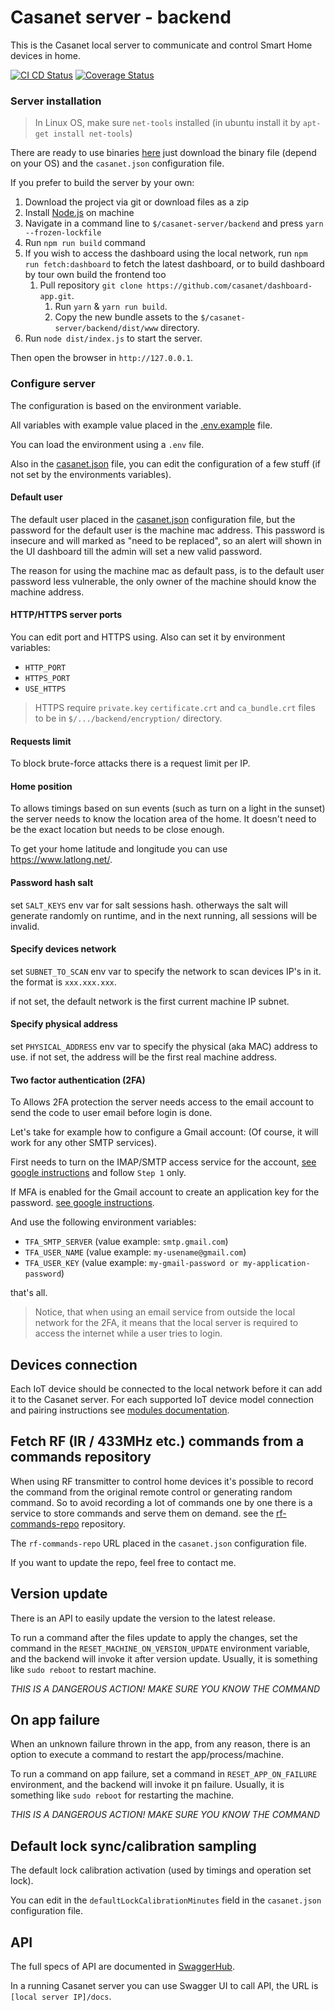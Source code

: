 # Casanet server - backend

This is the Casanet local server to communicate and control Smart Home devices in home.

[![CI CD Status](https://github.com/casanet/casanet-server/workflows/casanet%20server%20CI%20CD/badge.svg?branch=master)](https://github.com/casanet/casanet-server/actions)
[![Coverage Status](https://coveralls.io/repos/github/casanet/casanet-server/badge.svg?branch=master)](https://coveralls.io/github/casanet/casanet-server?branch=master)

### Server installation

> In Linux OS, make sure `net-tools` installed (in ubuntu install it by `apt-get install net-tools`)

There are ready to use binaries [here](https://github.com/casanet/casanet-server/releases) just download the binary file (depend on your OS) and the `casanet.json` configuration file. 

If you prefer to build the server by your own:

1. Download the project via git or download files as a zip
1. Install [Node.js](https://nodejs.org/en/download/) on machine
1. Navigate in a command line to `$/casanet-server/backend` and press `yarn --frozen-lockfile`
1. Run `npm run build` command
1. If you wish to access the dashboard using the local network, run ```npm run fetch:dashboard``` to fetch the latest dashboard, or to build dashboard by tour own build the frontend too
    1. Pull repository `git clone https://github.com/casanet/dashboard-app.git`.
		1. Run `yarn` & `yarn run build`.
		1. Copy the new bundle assets to the `$/casanet-server/backend/dist/www` directory.
1. Run `node dist/index.js` to start the server.

Then open the browser in `http://127.0.0.1`.

### Configure server

The configuration is based on the environment variable.

All variables with example value placed in the [.env.example](./.env.example) file.

You can load the environment using a `.env` file.

Also in the [casanet.json](./casanet.json) file, you can edit the configuration of a few stuff (if not set by the environments variables).

#### Default user

The default user placed in the [casanet.json](./casanet.json) configuration file, but the password for the default user is the machine mac address.
This password is insecure and will marked as "need to be replaced", so an alert will shown in the UI dashboard till the admin will set a new valid password.

The reason for using the machine mac as default pass, is to the default user password less vulnerable, the only owner of the machine should know the machine address.


#### HTTP/HTTPS server ports

You can edit port and HTTPS using.
Also can set it by environment variables:

- `HTTP_PORT`
- `HTTPS_PORT`
- `USE_HTTPS`

> HTTPS require `private.key` `certificate.crt` and `ca_bundle.crt` files to be in `$/.../backend/encryption/` directory.

#### Requests limit

To block brute-force attacks there is a request limit per IP.

#### Home position

To allows timings based on sun events (such as turn on a light in the sunset) the server needs to know the location area of the home.
It doesn't need to be the exact location but needs to be close enough.

To get your home latitude and longitude you can use https://www.latlong.net/.

#### Password hash salt

set `SALT_KEYS` env var for salt sessions hash. otherways the salt will generate randomly on runtime, and in the next running, all sessions will be invalid.

#### Specify devices network

set `SUBNET_TO_SCAN` env var to specify the network to scan devices IP's in it. the format is `xxx.xxx.xxx`.

if not set, the default network is the first current machine IP subnet.

#### Specify physical address

set `PHYSICAL_ADDRESS` env var to specify the physical (aka MAC) address to use.
if not set, the address will be the first real machine address.

#### Two factor authentication (2FA)

To Allows 2FA protection the server needs access to the email account to send the code to user email before login is done.

Let's take for example how to configure a Gmail account: (Of course, it will work for any other SMTP services).

First needs to turn on the IMAP/SMTP access service for the account, [see google instructions](https://support.google.com/mail/answer/7126229) and follow `Step 1` only.

If MFA is enabled for the Gmail account to create an application key for the password. [see google instructions](https://support.google.com/accounts/answer/185833).

And use the following environment variables:

- `TFA_SMTP_SERVER` (value example: `smtp.gmail.com`)
- `TFA_USER_NAME` (value example: `my-usename@gmail.com`)
- `TFA_USER_KEY` (value example: `my-gmail-password or my-application-password`)

that's all.

> Notice, that when using an email service from outside the local network for the 2FA, it means that the local server is required to access the internet while a user tries to login.

## Devices connection

Each IoT device should be connected to the local network before it can add it to the Casanet server.
For each supported IoT device model connection and pairing instructions see [modules documentation](./src/modules/README.md).

## Fetch RF (IR / 433MHz etc.) commands from a commands repository

When using RF transmitter to control home devices it's possible to record the command from the original remote control or generating random command.
So to avoid recording a lot of commands one by one there is a service to store commands and serve them on demand. see the [rf-commands-repo](https://github.com/casanet/rf-commands-repo) repository.

The `rf-commands-repo` URL placed in the `casanet.json` configuration file.

If you want to update the repo, feel free to contact me.

## Version update
There is an API to easily update the version to the latest release.

To run a command after the files update to apply the changes,
set the command in the `RESET_MACHINE_ON_VERSION_UPDATE` environment variable, and the backend will invoke it after version update.
Usually, it is something like `sudo reboot` to restart machine.

*THIS IS A DANGEROUS ACTION! MAKE SURE YOU KNOW THE COMMAND*

## On app failure
When an unknown failure thrown in the app, from any reason, there is an option to execute a command to restart the app/process/machine.

To run a command on app failure,
set a command in `RESET_APP_ON_FAILURE` environment, and the backend will invoke it pn failure.
Usually, it is something like `sudo reboot` for restarting the machine.

*THIS IS A DANGEROUS ACTION! MAKE SURE YOU KNOW THE COMMAND*

## Default lock sync/calibration sampling 

The default lock calibration activation (used by timings and operation set lock).

You can edit in the `defaultLockCalibrationMinutes` field in the `casanet.json` configuration file.

## API

The full specs of API are documented in [SwaggerHub](https://app.swaggerhub.com/apis/haimkastner/casanet-local-server).


In a running Casanet server you can use Swagger UI to call API, the URL is `[local server IP]/docs`. 
